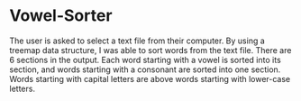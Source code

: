 # Vowel-Sorter

The user is asked to select a text file from their computer.
By using a treemap data structure, I was able to sort words from the text file. There are 6 sections in the output. Each word starting with a vowel is sorted into its section, and words starting with a consonant are sorted into one section. Words starting with capital letters are above words starting with lower-case letters.
